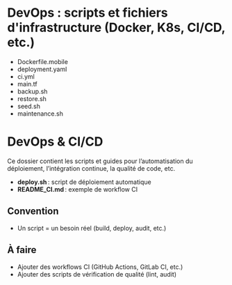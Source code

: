 # DevOps : scripts et fichiers d'infrastructure (Docker, K8s, CI/CD, etc.)
- Dockerfile.mobile
- deployment.yaml
- ci.yml
- main.tf
- backup.sh
- restore.sh
- seed.sh
- maintenance.sh

# DevOps & CI/CD

Ce dossier contient les scripts et guides pour l’automatisation du déploiement, l’intégration continue, la qualité de code, etc.

- **deploy.sh** : script de déploiement automatique
- **README_CI.md** : exemple de workflow CI

## Convention
- Un script = un besoin réel (build, deploy, audit, etc.)

## À faire
- Ajouter des workflows CI (GitHub Actions, GitLab CI, etc.)
- Ajouter des scripts de vérification de qualité (lint, audit)
